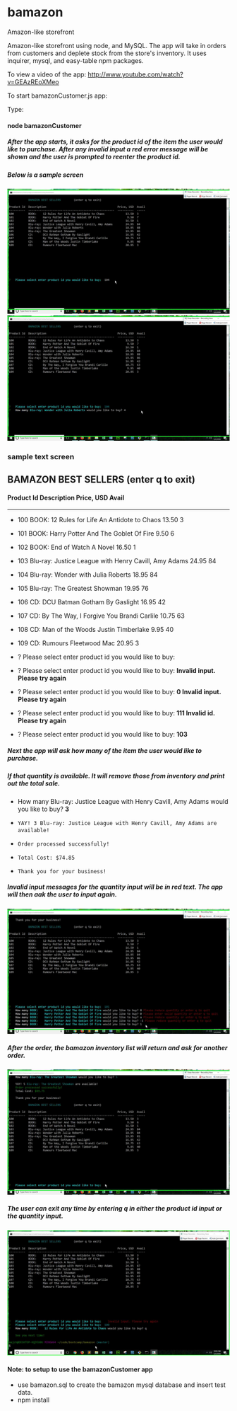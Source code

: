 # bamazon
Amazon-like storefront 

Amazon-like storefront using node, and MySQL. The app will take in orders from customers and deplete stock from the store's inventory.
It uses inquirer, mysql, and easy-table npm packages.

To view a video of the app:
http://www.youtube.com/watch?v=GEAzREoXMeo

To start bamazonCustomer.js app:

Type:
#### node bamazonCustomer

##### After the app starts, it asks for the product id of the item the user would like to purchase. After any invalid input a red error message will be shown and the user is prompted to reenter the product id.

##### Below is a sample screen
![screen](img/b3.png)
![screen](img/b5.png)

### sample text screen

   ##     BAMAZON BEST SELLERS        (enter q to exit)

#### Product Id  Description                                            Price, USD  Avail
----------  -----------------------------------------------------  ----------  -----
* 100         BOOK:    12 Rules for Life An Antidote to Chaos             13.50  3
* 101         BOOK:    Harry Potter And The Goblet Of Fire                 9.50  6
* 102         BOOK:    End of Watch A Novel                               16.50  1
* 103         Blu-ray: Justice League with Henry Cavill, Amy Adams        24.95  84
* 104         Blu-ray: Wonder with Julia Roberts                          18.95  84
* 105         Blu-ray: The Greatest Showman                               19.95  76
* 106         CD:      DCU Batman Gotham By Gaslight                      16.95  42
* 107         CD:      By The Way, I Forgive You Brandi Carlile           10.75  63
* 108         CD:      Man of the Woods Justin Timberlake                  9.95  40
* 109         CD:      Rumours Fleetwood Mac                              20.95  3

* ?   Please select enter product id you would like to buy: 

* ?   Please select enter product id you would like to buy:    **Invalid input. Please try again**
* ?   Please select enter product id you would like to buy:  **0  Invalid input. Please try again**
* ?   Please select enter product id you would like to buy:  **111  Invalid id. Please try again**
* ?   Please select enter product id you would like to buy:  **103**


##### Next the app will ask how many of the item the user would like to purchase. 
##### If that quantity is available. It will remove those from inventory and print out the total sale.

*   How many Blu-ray: Justice League with Henry Cavill, Amy Adams would you like to buy? **3**
*     YAY! 3 Blu-ray: Justice League with Henry Cavill, Amy Adams are available!
*     Order processed successfully!
*     Total Cost: $74.85
*     Thank you for your business!

##### Invalid input messages for the quantity input will be in red text. The app will then aak the user to input again.
![screen](img/b7.png)


##### After the order, the bamazon inventory list will return and ask for another order.
![screen](img/b11.png)

##### The user can exit any time by entering q in either the product id input or the quantity input. 
![screen](img/b15.png)


#### Note: to setup to use the bamazonCustomer app
 * use bamazon.sql to create the bamazon mysql database and insert test data.
 * npm install






